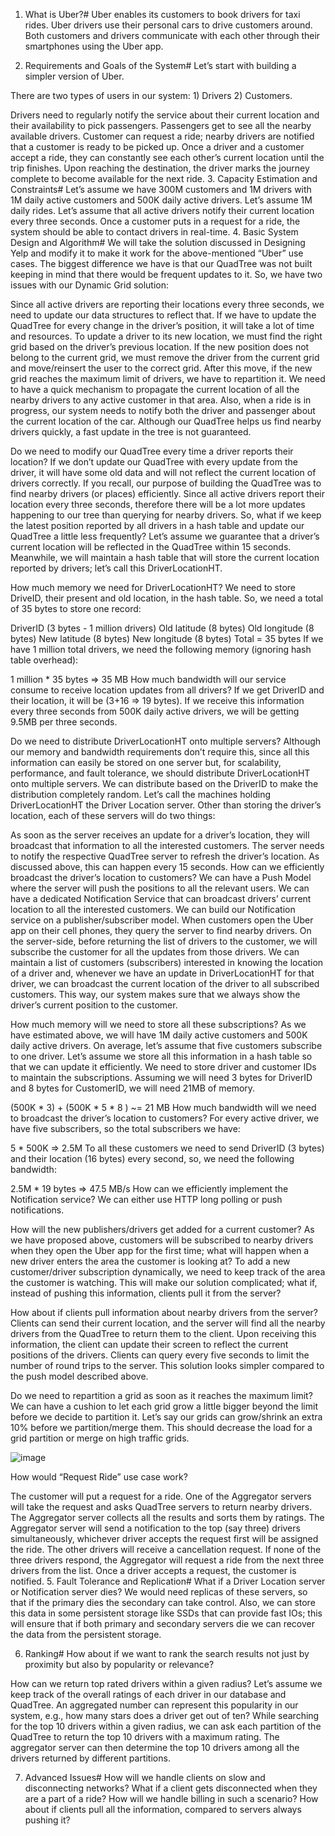 1. What is Uber?#
Uber enables its customers to book drivers for taxi rides. Uber drivers use their personal cars to drive customers around. Both customers and drivers communicate with each other through their smartphones using the Uber app.

2. Requirements and Goals of the System#
Let’s start with building a simpler version of Uber.

There are two types of users in our system: 1) Drivers 2) Customers.

Drivers need to regularly notify the service about their current location and their availability to pick passengers.
Passengers get to see all the nearby available drivers.
Customer can request a ride; nearby drivers are notified that a customer is ready to be picked up.
Once a driver and a customer accept a ride, they can constantly see each other’s current location until the trip finishes.
Upon reaching the destination, the driver marks the journey complete to become available for the next ride.
3. Capacity Estimation and Constraints#
Let’s assume we have 300M customers and 1M drivers with 1M daily active customers and 500K daily active drivers.
Let’s assume 1M daily rides.
Let’s assume that all active drivers notify their current location every three seconds.
Once a customer puts in a request for a ride, the system should be able to contact drivers in real-time.
4. Basic System Design and Algorithm#
We will take the solution discussed in Designing Yelp and modify it to make it work for the above-mentioned “Uber” use cases. The biggest difference we have is that our QuadTree was not built keeping in mind that there would be frequent updates to it. So, we have two issues with our Dynamic Grid solution:

Since all active drivers are reporting their locations every three seconds, we need to update our data structures to reflect that. If we have to update the QuadTree for every change in the driver’s position, it will take a lot of time and resources. To update a driver to its new location, we must find the right grid based on the driver’s previous location. If the new position does not belong to the current grid, we must remove the driver from the current grid and move/reinsert the user to the correct grid. After this move, if the new grid reaches the maximum limit of drivers, we have to repartition it.
We need to have a quick mechanism to propagate the current location of all the nearby drivers to any active customer in that area. Also, when a ride is in progress, our system needs to notify both the driver and passenger about the current location of the car.
Although our QuadTree helps us find nearby drivers quickly, a fast update in the tree is not guaranteed.

Do we need to modify our QuadTree every time a driver reports their location? If we don’t update our QuadTree with every update from the driver, it will have some old data and will not reflect the current location of drivers correctly. If you recall, our purpose of building the QuadTree was to find nearby drivers (or places) efficiently. Since all active drivers report their location every three seconds, therefore there will be a lot more updates happening to our tree than querying for nearby drivers. So, what if we keep the latest position reported by all drivers in a hash table and update our QuadTree a little less frequently? Let’s assume we guarantee that a driver’s current location will be reflected in the QuadTree within 15 seconds. Meanwhile, we will maintain a hash table that will store the current location reported by drivers; let’s call this DriverLocationHT.

How much memory we need for DriverLocationHT? We need to store DriveID, their present and old location, in the hash table. So, we need a total of 35 bytes to store one record:

DriverID (3 bytes - 1 million drivers)
Old latitude (8 bytes)
Old longitude (8 bytes)
New latitude (8 bytes)
New longitude (8 bytes) Total = 35 bytes
If we have 1 million total drivers, we need the following memory (ignoring hash table overhead):

1 million * 35 bytes => 35 MB
How much bandwidth will our service consume to receive location updates from all drivers? If we get DriverID and their location, it will be (3+16 => 19 bytes). If we receive this information every three seconds from 500K daily active drivers, we will be getting 9.5MB per three seconds.

Do we need to distribute DriverLocationHT onto multiple servers? Although our memory and bandwidth requirements don’t require this, since all this information can easily be stored on one server but, for scalability, performance, and fault tolerance, we should distribute DriverLocationHT onto multiple servers. We can distribute based on the DriverID to make the distribution completely random. Let’s call the machines holding DriverLocationHT the Driver Location server. Other than storing the driver’s location, each of these servers will do two things:

As soon as the server receives an update for a driver’s location, they will broadcast that information to all the interested customers.
The server needs to notify the respective QuadTree server to refresh the driver’s location. As discussed above, this can happen every 15 seconds.
How can we efficiently broadcast the driver’s location to customers? We can have a Push Model where the server will push the positions to all the relevant users. We can have a dedicated Notification Service that can broadcast drivers’ current location to all the interested customers. We can build our Notification service on a publisher/subscriber model. When customers open the Uber app on their cell phones, they query the server to find nearby drivers. On the server-side, before returning the list of drivers to the customer, we will subscribe the customer for all the updates from those drivers. We can maintain a list of customers (subscribers) interested in knowing the location of a driver and, whenever we have an update in DriverLocationHT for that driver, we can broadcast the current location of the driver to all subscribed customers. This way, our system makes sure that we always show the driver’s current position to the customer.

How much memory will we need to store all these subscriptions? As we have estimated above, we will have 1M daily active customers and 500K daily active drivers. On average, let’s assume that five customers subscribe to one driver. Let’s assume we store all this information in a hash table so that we can update it efficiently. We need to store driver and customer IDs to maintain the subscriptions. Assuming we will need 3 bytes for DriverID and 8 bytes for CustomerID, we will need 21MB of memory.

(500K * 3) + (500K * 5 * 8 ) ~= 21 MB
How much bandwidth will we need to broadcast the driver’s location to customers? For every active driver, we have five subscribers, so the total subscribers we have:

5 * 500K => 2.5M
To all these customers we need to send DriverID (3 bytes) and their location (16 bytes) every second, so, we need the following bandwidth:

2.5M * 19 bytes => 47.5 MB/s
How can we efficiently implement the Notification service? We can either use HTTP long polling or push notifications.

How will the new publishers/drivers get added for a current customer? As we have proposed above, customers will be subscribed to nearby drivers when they open the Uber app for the first time; what will happen when a new driver enters the area the customer is looking at? To add a new customer/driver subscription dynamically, we need to keep track of the area the customer is watching. This will make our solution complicated; what if, instead of pushing this information, clients pull it from the server?

How about if clients pull information about nearby drivers from the server? Clients can send their current location, and the server will find all the nearby drivers from the QuadTree to return them to the client. Upon receiving this information, the client can update their screen to reflect the current positions of the drivers. Clients can query every five seconds to limit the number of round trips to the server. This solution looks simpler compared to the push model described above.

Do we need to repartition a grid as soon as it reaches the maximum limit? We can have a cushion to let each grid grow a little bigger beyond the limit before we decide to partition it. Let’s say our grids can grow/shrink an extra 10% before we partition/merge them. This should decrease the load for a grid partition or merge on high traffic grids.

![image](https://user-images.githubusercontent.com/33947539/184524795-7392a145-d930-456f-904a-2e0971c5e108.png)

How would “Request Ride” use case work?

The customer will put a request for a ride.
One of the Aggregator servers will take the request and asks QuadTree servers to return nearby drivers.
The Aggregator server collects all the results and sorts them by ratings.
The Aggregator server will send a notification to the top (say three) drivers simultaneously, whichever driver accepts the request first will be assigned the ride. The other drivers will receive a cancellation request. If none of the three drivers respond, the Aggregator will request a ride from the next three drivers from the list.
Once a driver accepts a request, the customer is notified.
5. Fault Tolerance and Replication#
What if a Driver Location server or Notification server dies? We would need replicas of these servers, so that if the primary dies the secondary can take control. Also, we can store this data in some persistent storage like SSDs that can provide fast IOs; this will ensure that if both primary and secondary servers die we can recover the data from the persistent storage.

6. Ranking#
How about if we want to rank the search results not just by proximity but also by popularity or relevance?

How can we return top rated drivers within a given radius? Let’s assume we keep track of the overall ratings of each driver in our database and QuadTree. An aggregated number can represent this popularity in our system, e.g., how many stars does a driver get out of ten? While searching for the top 10 drivers within a given radius, we can ask each partition of the QuadTree to return the top 10 drivers with a maximum rating. The aggregator server can then determine the top 10 drivers among all the drivers returned by different partitions.

7. Advanced Issues#
How will we handle clients on slow and disconnecting networks?
What if a client gets disconnected when they are a part of a ride? How will we handle billing in such a scenario?
How about if clients pull all the information, compared to servers always pushing it?

